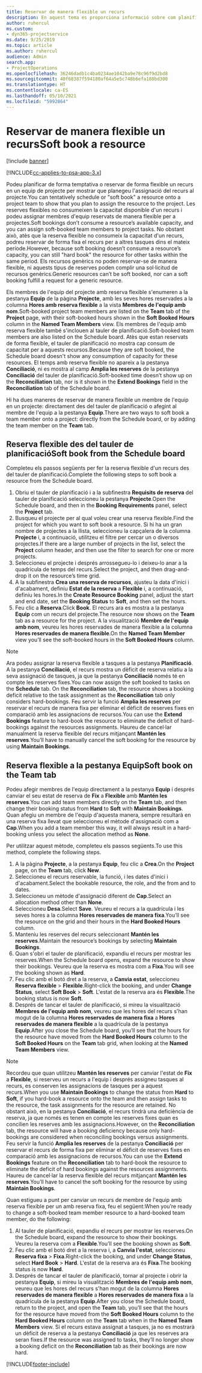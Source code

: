 ```yaml
---
title: Reservar de manera flexible un recurs
description: En aquest tema es proporciona informació sobre com planificar provisionalment o de manera flexible els membres de l'equip del projecte.
author: ruhercul
ms.custom:
- dyn365-projectservice
ms.date: 9/25/2019
ms.topic: article
ms.author: ruhercul
audience: Admin
search.app:
- ProjectOperations
ms.openlocfilehash: 36246dadb1c4ba0234ae1042ba9e78c96f9d2bd8
ms.sourcegitcommit: 40f68387f594180af64a5e5c748b6efa188bd300
ms.translationtype: HT
ms.contentlocale: ca-ES
ms.lasthandoff: 05/10/2021
ms.locfileid: "5992864"
---
```

# <a name="soft-book-a-resource"></a><span data-ttu-id="e1d2f-103">Reservar de manera flexible un recurs</span><span class="sxs-lookup"><span data-stu-id="e1d2f-103">Soft book a resource</span></span>

[!include [banner](../includes/psa-now-project-operations.md)]

[!INCLUDE[cc-applies-to-psa-app-3.x](../includes/cc-applies-to-psa-app-3x.md)]

<span data-ttu-id="e1d2f-104">Podeu planificar de forma temptativa o reservar de forma flexible un recurs en un equip de projecte per mostrar que planegeu l'assignació del recurs al projecte.</span><span class="sxs-lookup"><span data-stu-id="e1d2f-104">You can tentatively schedule or "soft book" a resource onto a project team to show that you plan to assign the resource to the project.</span></span> <span data-ttu-id="e1d2f-105">Les reserves flexibles no consumeixen la capacitat disponible d'un recurs i podeu assignar membres d'equip reservats de manera flexible per a projectes.</span><span class="sxs-lookup"><span data-stu-id="e1d2f-105">Soft bookings don’t consume a resource’s available capacity, and you can assign soft-booked team members to project tasks.</span></span> <span data-ttu-id="e1d2f-106">No obstant això, atès que la reserva flexible no consumeix la capacitat d'un recurs, podreu reservar de forma fixa el recurs per a altres tasques dins el mateix període.</span><span class="sxs-lookup"><span data-stu-id="e1d2f-106">However, because soft booking doesn’t consume a resource’s capacity, you can still "hard book" the resource for other tasks within the same period.</span></span> <span data-ttu-id="e1d2f-107">Els recursos genèrics no poden reservar-se de manera flexible, ni aquests tipus de reserves poden complir una sol·licitud de recursos genèrics.</span><span class="sxs-lookup"><span data-stu-id="e1d2f-107">Generic resources can’t be soft booked, nor can a soft booking fulfill a request for a generic resource.</span></span>

<span data-ttu-id="e1d2f-108">Els membres de l'equip del projecte amb reserva flexible s'enumeren a la pestanya **Equip** de la pàgina **Projecte**, amb les seves hores reservades a la columna **Hores amb reserva flexible** a la vista **Membres de l'equip amb nom**.</span><span class="sxs-lookup"><span data-stu-id="e1d2f-108">Soft-booked project team members are listed on the **Team** tab of the **Project** page, with their soft-booked hours shown in the **Soft Booked Hours** column in the **Named Team Members** view.</span></span> <span data-ttu-id="e1d2f-109">Els membres de l'equip amb reserva flexible també s'inclouen al tauler de planificació.</span><span class="sxs-lookup"><span data-stu-id="e1d2f-109">Soft-booked team members are also listed on the Schedule board.</span></span> <span data-ttu-id="e1d2f-110">Atès que estan reservats de forma flexible, el tauler de planificació no mostra cap consum de capacitat per a aquests recursos.</span><span class="sxs-lookup"><span data-stu-id="e1d2f-110">Because they are soft booked, the Schedule board doesn't show any consumption of capacity for these resources.</span></span> <span data-ttu-id="e1d2f-111">El temps amb reserva flexible no apareix a la pestanya **Conciliació**, ni es mostra al camp **Amplia les reserves** de la pestanya **Conciliació** del tauler de planificació.</span><span class="sxs-lookup"><span data-stu-id="e1d2f-111">Soft-booked time doesn’t show up on the **Reconciliation** tab, nor is it shown in the **Extend Bookings** field in the **Reconciliation** tab of the Schedule board.</span></span> 

<span data-ttu-id="e1d2f-112">Hi ha dues maneres de reservar de manera flexible un membre de l'equip en un projecte: directament des del tauler de planificació o afegint al membre de l'equip a la pestanya **Equip**.</span><span class="sxs-lookup"><span data-stu-id="e1d2f-112">There are two ways to soft book a team member onto a project: directly from the Schedule board, or by adding the team member on the **Team** tab.</span></span> 

## <a name="soft-book-from-the-schedule-board"></a><span data-ttu-id="e1d2f-113">Reserva flexible des del tauler de planificació</span><span class="sxs-lookup"><span data-stu-id="e1d2f-113">Soft book from the Schedule board</span></span>
<span data-ttu-id="e1d2f-114">Completeu els passos següents per fer la reserva flexible d'un recurs des del tauler de planificació.</span><span class="sxs-lookup"><span data-stu-id="e1d2f-114">Complete the following steps to soft book a resource from the Schedule board.</span></span> 

1. <span data-ttu-id="e1d2f-115">Obriu el tauler de planificació i a la subfinestra **Requisits de reserva** del tauler de planificació seleccioneu la pestanya **Projecte**.</span><span class="sxs-lookup"><span data-stu-id="e1d2f-115">Open the Schedule board, and then in the **Booking Requirements** panel, select the **Project** tab.</span></span>
2. <span data-ttu-id="e1d2f-116">Busqueu el projecte per al qual voleu crear una reserva flexible.</span><span class="sxs-lookup"><span data-stu-id="e1d2f-116">Find the project for which you want to soft book a resource.</span></span> <span data-ttu-id="e1d2f-117">Si hi ha un gran nombre de projectes a la llista, seleccioneu la capçalera de la columna **Projecte** i, a continuació, utilitzeu el filtre per cercar un o diversos projectes.</span><span class="sxs-lookup"><span data-stu-id="e1d2f-117">If there are a large number of projects in the list, select the **Project** column header, and then use the filter to search for one or more projects.</span></span>
3. <span data-ttu-id="e1d2f-118">Seleccioneu el projecte i després arrossegueu-lo i deixeu-lo anar a la quadrícula de temps del recurs.</span><span class="sxs-lookup"><span data-stu-id="e1d2f-118">Select the project, and then drag-and-drop it on the resource’s time grid.</span></span>
5. <span data-ttu-id="e1d2f-119">A la subfinestra **Crea una reserva de recursos**, ajusteu la data d'inici i d'acabament, definiu **Estat de la reserva** a **Flexible** i, a continuació, definiu les hores.</span><span class="sxs-lookup"><span data-stu-id="e1d2f-119">In the **Create Resource Booking** panel, adjust the start and end date, set the **Booking Status** to **Soft**, and then set the hours.</span></span> 
6. <span data-ttu-id="e1d2f-120">Feu clic a **Reserva**.</span><span class="sxs-lookup"><span data-stu-id="e1d2f-120">Click **Book**.</span></span> <span data-ttu-id="e1d2f-121">El recurs ara es mostra a la pestanya **Equip** com un recurs del projecte.</span><span class="sxs-lookup"><span data-stu-id="e1d2f-121">The resource now shows on the **Team** tab as a resource for the project.</span></span> <span data-ttu-id="e1d2f-122">A la visualització **Membre de l'equip amb nom**, veureu les hores reservades de manera flexible a la columna **Hores reservades de manera flexible**.</span><span class="sxs-lookup"><span data-stu-id="e1d2f-122">On the **Named Team Member** view you’ll see the soft-booked hours in the **Soft Booked Hours** column.</span></span>

> [!NOTE]
> <span data-ttu-id="e1d2f-123">Ara podeu assignar la reserva flexible a tasques a la pestanya **Planificació**. A la pestanya **Conciliació**, el recurs mostra un dèficit de reserva relatiu a la seva assignació de tasques, ja que la pestanya **Conciliació** només té en compte les reserves fixes.</span><span class="sxs-lookup"><span data-stu-id="e1d2f-123">You can now assign the soft booked to tasks on the **Schedule** tab. On the **Reconciliation** tab, the resource shows a booking deficit relative to the task assignment as the **Reconciliation** tab only considers hard-bookings.</span></span> <span data-ttu-id="e1d2f-124">Feu servir la funció **Amplia les reserves** per reservar el recurs de manera fixa per eliminar el dèficit de reserves fixes en comparació amb les assignacions de recursos.</span><span class="sxs-lookup"><span data-stu-id="e1d2f-124">You can use the **Extend Bookings** feature to hard-book the resource to eliminate the deficit of hard-bookings against the resources assignments.</span></span> <span data-ttu-id="e1d2f-125">Haureu de cancel·lar manualment la reserva flexible del recurs mitjançant **Mantén les reserves**.</span><span class="sxs-lookup"><span data-stu-id="e1d2f-125">You’ll have to manually cancel the soft booking for the resource by using **Maintain Bookings**.</span></span>

## <a name="soft-book-on-the-team-tab"></a><span data-ttu-id="e1d2f-126">Reserva flexible a la pestanya Equip</span><span class="sxs-lookup"><span data-stu-id="e1d2f-126">Soft book on the Team tab</span></span>

<span data-ttu-id="e1d2f-127">Podeu afegir membres de l'equip directament a la pestanya **Equip** i després canviar el seu estat de reserva de **Fix** a **Flexible** amb **Mantén les reserves**.</span><span class="sxs-lookup"><span data-stu-id="e1d2f-127">You can add team members directly on the **Team** tab, and then change their booking status from **Hard** to **Soft** with **Maintain Bookings**.</span></span> <span data-ttu-id="e1d2f-128">Quan afegiu un membre de l'equip d'aquesta manera, sempre resultarà en una reserva fixa llevat que seleccioneu el mètode d'assignació com a **Cap**.</span><span class="sxs-lookup"><span data-stu-id="e1d2f-128">When you add a team member this way, it will always result in a hard-booking unless you select the allocation method as **None**.</span></span>

<span data-ttu-id="e1d2f-129">Per utilitzar aquest mètode, completeu els passos següents.</span><span class="sxs-lookup"><span data-stu-id="e1d2f-129">To use this method, complete the following steps.</span></span>

1. <span data-ttu-id="e1d2f-130">A la pàgina **Projecte**, a la pestanya **Equip**, feu clic a **Crea**.</span><span class="sxs-lookup"><span data-stu-id="e1d2f-130">On the **Project** page, on the **Team** tab, click **New**.</span></span>
2. <span data-ttu-id="e1d2f-131">Seleccioneu el recurs reservable, la funció, i les dates d'inici i d'acabament.</span><span class="sxs-lookup"><span data-stu-id="e1d2f-131">Select the bookable resource, the role, and the from and to dates.</span></span>
3. <span data-ttu-id="e1d2f-132">Seleccioneu un mètode d'assignació diferent de **Cap**.</span><span class="sxs-lookup"><span data-stu-id="e1d2f-132">Select an allocation method other than **None**.</span></span>
4. <span data-ttu-id="e1d2f-133">Seleccioneu **Desa**.</span><span class="sxs-lookup"><span data-stu-id="e1d2f-133">Select **Save**.</span></span> <span data-ttu-id="e1d2f-134">Veureu el recurs a la quadrícula i les seves hores a la columna **Hores reservades de manera fixa**.</span><span class="sxs-lookup"><span data-stu-id="e1d2f-134">You’ll see the resource on the grid and their hours in the **Hard Booked Hours** column.</span></span>
5. <span data-ttu-id="e1d2f-135">Manteniu les reserves del recurs seleccionant **Mantén les reserves**.</span><span class="sxs-lookup"><span data-stu-id="e1d2f-135">Maintain the resource’s bookings by selecting **Maintain Bookings**.</span></span>
6. <span data-ttu-id="e1d2f-136">Quan s'obri el tauler de planificació, expandiu el recurs per mostrar les reserves.</span><span class="sxs-lookup"><span data-stu-id="e1d2f-136">When the Schedule board opens, expand the resource to show their bookings.</span></span> <span data-ttu-id="e1d2f-137">Veureu que la reserva es mostra com a **Fixa**.</span><span class="sxs-lookup"><span data-stu-id="e1d2f-137">You will see the booking shown as **Hard**.</span></span>
7. <span data-ttu-id="e1d2f-138">Feu clic amb el botó dret a la reserva, a **Canvia estat**, seleccioneu **Reserva flexible** \> **Flexible**.</span><span class="sxs-lookup"><span data-stu-id="e1d2f-138">Right-click the booking, and under **Change Status**, select **Soft Book** \> **Soft**.</span></span> <span data-ttu-id="e1d2f-139">L'estat de la reserva ara és **Flexible**.</span><span class="sxs-lookup"><span data-stu-id="e1d2f-139">The booking status is now **Soft**.</span></span>
8. <span data-ttu-id="e1d2f-140">Després de tancar el tauler de planificació, si mireu la visualització **Membres de l'equip amb nom**, veureu que les hores del recurs s'han mogut de la columna **Hores reservades de manera fixa** a **Hores reservades de manera flexible** a la quadrícula de la pestanya **Equip**.</span><span class="sxs-lookup"><span data-stu-id="e1d2f-140">After you close the Schedule board, you’ll see that the hours for the resource have moved from the **Hard Booked Hours** column to the **Soft Booked Hours** on the **Team** tab grid, when looking at the **Named Team Members** view.</span></span>

> [!NOTE]
> <span data-ttu-id="e1d2f-141">Recordeu que quan utilitzeu **Mantén les reserves** per canviar l'estat de **Fix** a **Flexible**, si reserveu un recurs a l'equip i després assigneu tasques al recurs, es conserven les assignacions de tasques per a aquest recurs.</span><span class="sxs-lookup"><span data-stu-id="e1d2f-141">When you use **Maintain Bookings** to change the status from **Hard** to **Soft**, if you hard-book a resource onto the team and then assign tasks to the resource, the task assignments for the resource are retained.</span></span> <span data-ttu-id="e1d2f-142">No obstant això, en la pestanya **Conciliació**, el recurs tindrà una deficiència de reserva, ja que només es tenen en compte les reserves fixes quan es concilien les reserves amb les assignacions.</span><span class="sxs-lookup"><span data-stu-id="e1d2f-142">However, on the **Reconciliation** tab, the resource will have a booking deficiency because only hard-bookings are considered when reconciling bookings versus assignments.</span></span> <span data-ttu-id="e1d2f-143">Feu servir la funció **Amplia les reserves** de la pestanya **Conciliació** per reservar el recurs de forma fixa per eliminar el dèficit de reserves fixes en comparació amb les assignacions de recursos.</span><span class="sxs-lookup"><span data-stu-id="e1d2f-143">You can use the **Extend Bookings** feature on the **Reconciliation** tab to hard-book the resource to eliminate the deficit of hard bookings against the resources assignments.</span></span> <span data-ttu-id="e1d2f-144">Haureu de cancel·lar la reserva flexible del recurs mitjançant **Mantén les reserves**.</span><span class="sxs-lookup"><span data-stu-id="e1d2f-144">You’ll have to cancel the soft booking for the resource by using **Maintain Bookings**.</span></span>

<span data-ttu-id="e1d2f-145">Quan estigueu a punt per canviar un recurs de membre de l'equip amb reserva flexible per un amb reserva fixa, feu el següent:</span><span class="sxs-lookup"><span data-stu-id="e1d2f-145">When you’re ready to change a soft-booked team member resource to a hard-booked team member, do the following:</span></span>

1. <span data-ttu-id="e1d2f-146">Al tauler de planificació, expandiu el recurs per mostrar les reserves.</span><span class="sxs-lookup"><span data-stu-id="e1d2f-146">On the Schedule board, expand the resource to show their bookings.</span></span> <span data-ttu-id="e1d2f-147">Veureu la reserva com a **Flexible**.</span><span class="sxs-lookup"><span data-stu-id="e1d2f-147">You’ll see the booking shown as **Soft**.</span></span>
2. <span data-ttu-id="e1d2f-148">Feu clic amb el botó dret a la reserva i, a **Canvia l'estat**, seleccioneu **Reserva fixa** \> **Fixa**.</span><span class="sxs-lookup"><span data-stu-id="e1d2f-148">Right-click the booking, and under **Change Status**, select **Hard Book** \> **Hard**.</span></span> <span data-ttu-id="e1d2f-149">L'estat de la reserva ara és **Fixa**.</span><span class="sxs-lookup"><span data-stu-id="e1d2f-149">The booking status is now **Hard**.</span></span>
3. <span data-ttu-id="e1d2f-150">Després de tancar el tauler de planificació, tornar al projecte i obrir la pestanya **Equip**, si mireu la visualització **Membres de l'equip amb nom**, veureu que les hores del recurs s'han mogut de la columna **Hores reservades de manera flexible** a **Hores reservades de manera fixa** a la quadrícula de la pestanya **Equip**.</span><span class="sxs-lookup"><span data-stu-id="e1d2f-150">After you close the Schedule board, return to the project, and open the **Team** tab, you’ll see that the hours for the resource have moved from the **Soft Booked Hours** column to the **Hard Booked Hours** column on the **Team** tab when in the **Named Team Members** view.</span></span> <span data-ttu-id="e1d2f-151">Si el recurs estava assignat a tasques, ja no es mostrarà un dèficit de reserva a la pestanya **Conciliació** ja que les reserves ara seran fixes.</span><span class="sxs-lookup"><span data-stu-id="e1d2f-151">If the resource was assigned to tasks, they’ll no longer show a booking deficit on the **Reconciliation** tab as their bookings are now hard.</span></span>



[!INCLUDE[footer-include](../includes/footer-banner.md)]
